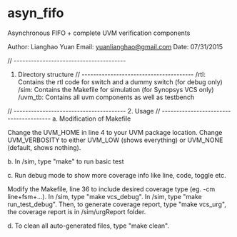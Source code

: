 # asyn_fifo
Asynchronous FIFO + complete UVM verification components

Author: Lianghao Yuan
Email: yuanlianghao@gmail.com
Date: 07/31/2015

// ---------------------------------------
1. Directory structure
// ---------------------------------------
/rtl: Contains the rtl code for switch and a dummy switch (for debug only)
/sim: Contains the Makefile for simulation (for Synopsys VCS only)
/uvm_tb: Contains all uvm components as well as testbench

// ---------------------------------------
2. Usage
// ---------------------------------------
a. Modification of Makefile

Change the UVM_HOME in line 4 to your UVM package location. Change UVM_VERBOSITY to either UVM_LOW (shows everything) or UVM_NONE (default, shows nothing).

b. In /sim, type "make" to run basic test

c. Run debug mode to show more coverage info like line, code, toggle etc.

Modify the Makefile, line 36 to include desired coverage type (eg. -cm line+fsm+...).
In /sim, type "make vcs_debug".
In /sim, type "make run_test_debug".
Then, to generate coverage report, type "make vcs_urg", the coverage report is in /sim/urgReport folder.

d. To clean all auto-generated files, type "make clean".
